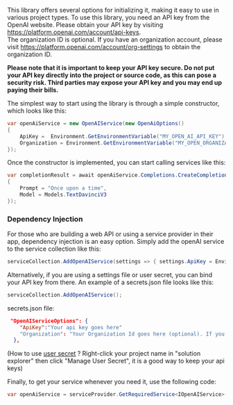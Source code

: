 This library offers several options for initializing it, making it easy to use in various project types. To use this library, you need an API key from the OpenAI website. Please obtain your API key by visiting https://platform.openai.com/account/api-keys.  
The organization ID is optional. If you have an organization account, please visit https://platform.openai.com/account/org-settings to obtain the organization ID.

**Please note that it is important to keep your API key secure. Do not put your API key directly into the project or source code, as this can pose a security risk. Third parties may expose your API key and you may end up paying their bills.**

The simplest way to start using the library is through a simple constructor, which looks like this:
```csharp
var openAiService = new OpenAIService(new OpenAiOptions()
{
    ApiKey =  Environment.GetEnvironmentVariable("MY_OPEN_AI_API_KEY")!, required
    Organization = Environment.GetEnvironmentVariable("MY_OPEN_ORGANIZATION_ID") //optional
});
```
Once the constructor is implemented, you can start calling services like this:
```csharp
var completionResult = await openAiService.Completions.CreateCompletion(new CompletionCreateRequest()
{
    Prompt = "Once upon a time",
    Model = Models.TextDavinciV3
});
```
### Dependency Injection
For those who are building a web API or using a service provider in their app, dependency injection is an easy option. Simply add the openAI service to the service collection like this:
```csharp
serviceCollection.AddOpenAIService(settings => { settings.ApiKey = Environment.GetEnvironmentVariable("MY_OPEN_AI_API_KEY"); });
```
Alternatively, if you are using a settings file or user secret, you can bind your API key from there. An example of a secrets.json file looks like this:
```csharp
serviceCollection.AddOpenAIService();
```
secrets.json file:
```json
 "OpenAIServiceOptions": {
    "ApiKey":"Your api key goes here"
    "Organization": "Your Organization Id goes here (optional). If you don't have one, delete me"
  },
```
(How to use [user secret](https://docs.microsoft.com/en-us/aspnet/core/security/app-secrets?view=aspnetcore-6.0&tabs=windows) ?
Right-click your project name in "solution explorer" then click "Manage User Secret", it is a good way to keep your api keys)

Finally, to get your service whenever you need it, use the following code:
```csharp
var openAiService = serviceProvider.GetRequiredService<IOpenAIService>();
```